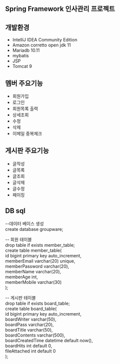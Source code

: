 ## Spring Framework 인사관리 프로젝트

## 개발환경
- IntelliJ IDEA Community Edition
- Amazon corretto open jdk 11
- Mariadb 10.11
- mybatis
- JSP
- Tomcat 9

## 멤버 주요기능
- 회원가입
- 로그인
- 회원목록 출력
- 상세조회
- 수정
- 삭제
- 이메일 중복체크

## 게시판 주요기능
- 글작성
- 글목록
- 글조회
- 글삭제
- 글수정
- 페이징


## DB sql

--데이터 베이스 생성<br>
create database groupware;

-- 회원 테이블<br>
drop table if exists member_table;<br>
create table member_table(<br>
id bigint primary key auto_increment,<br>
memberEmail varchar(20) unique,<br>
memberPassword varchar(20),<br>
memberName varchar(20),<br>
memberAge int,<br>
memberMobile varchar(30)<br>
); 

-- 게시판 테이블<br>
drop table if exists board_table;<br>
create table board_table(<br>
id bigint primary key auto_increment,<br>
boardWriter varchar(50),<br>
boardPass varchar(20),<br>
boardTitle varchar(50),<br>
boardContents varchar(500),<br>
boardCreatedTime datetime default now(),<br>
boardHits int default 0,<br>
fileAttached int default 0<br>
);